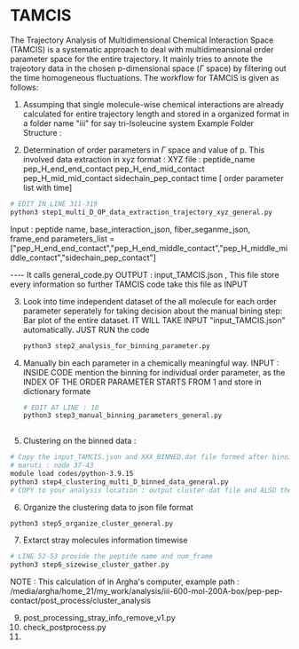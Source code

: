 # TAMCIS
The Trajectory Analysis of Multidimensional Chemical Interaction Space (TAMCIS) is a systematic approach to deal with multidimeansional order parameter space
for the entire trajectory. It mainly tries to annote the trajeotory data in the chosen p-dimensional space ($\Gamma$ space) by filtering out the time homogeneous fluctuations.
The workflow for TAMCIS is given as follows:

1. Assumping that single molecule-wise chemical interactions are already calculated for entire trajectory length and stored in a organized format in a folder name "iii" for say tri-Isoleucine system
   Example Folder Structure :
   
2. Determination of order parameters in $\Gamma$ space and value of p.  This involved data extraction in xyz format :
 XYZ file : peptide_name pep_H_end_end_contact pep_H_end_mid_contact pep_H_mid_mid_contact sidechain_pep_contact time [ order parameter list with time]
```bash
# EDIT IN LINE 311-319
python3 step1_multi_D_OP_data_extraction_trajectory_xyz_general.py
```
Input : peptide name, base_interaction_json, fiber_seganme_json, frame_end
        parameters_list = ["pep_H_end_end_contact","pep_H_end_middle_contact","pep_H_middle_middle_contact","sidechain_pep_contact"]

 ---- It calls general_code.py
OUTPUT : input_TAMCIS.json , This file store every information so further TAMCIS code take this file as INPUT 

3. Look into time independent dataset of the all molecule for each order parameter seperately for taking decision about the manual bining step:
   Bar plot of the entire dataset. IT WILL TAKE INPUT "input_TAMCIS.json" automatically. JUST RUN the code
   ```bash
   python3 step2_analysis_for_binning_parameter.py
   ```
4. Manually bin each parameter in a chemically meaningful way.
   INPUT : INSIDE CODE mention the binning for individual order parameter, as the INDEX OF THE ORDER PARAMETER STARTS FROM 1 and store in dictionary formate
    
   ```bash
   # EDIT AT LINE : 10 
   python3 step3_manual_binning_parameters_general.py
  
5. Clustering on the binned data : 
```bash
# Copy the input_TAMCIS.json and XXX_BINNED.dat file formed after binning : to the location where clustering script is executed [High Memory Computation]
# maruti : node 37-43
module load codes/python-3.9.15
python3 step4_clustering_multi_D_binned_data_general.py
# COPY to your analysis location : output cluster dat file and ALSO the input_TAMCIS.json [this file have been updated]
```
6. Organize the clustering data  to json file format
```bash
python3 step5_organize_cluster_general.py
```
7. Extarct stray molecules information timewise
```bash
# LINE 52-53 provide the peptide name and num_frame
python3 step6_sizewise_cluster_gather.py
```
NOTE : This calculation of in Argha's computer, example path : /media/argha/home_21/my_work/analysis/iii-600-mol-200A-box/pep-pep-contact/post_process/cluster_analysis

9. post_processing_stray_info_remove_v1.py
10. check_postprocess.py
11. 

